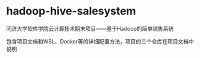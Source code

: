 # hadoop-hive-salesystem
同济大学软件学院云计算技术期末项目——基于Hadoop的简单销售系统

包含项目文档和WSL、Docker等的详细配置方法，项目的三个仓库在项目文档中说明

